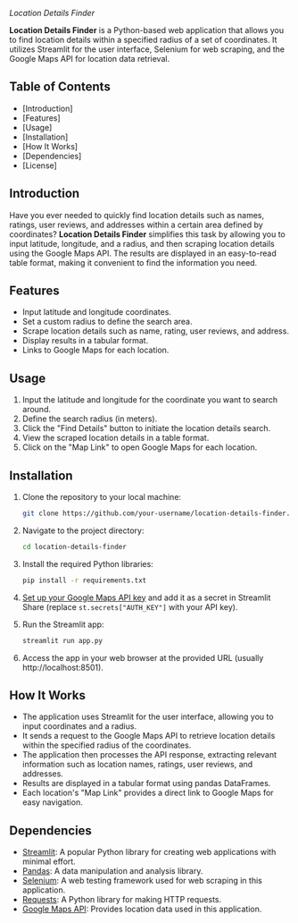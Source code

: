  *Location Details Finder*

**Location Details Finder** is a Python-based web application that allows you to find location details within a specified radius of a set of coordinates. It utilizes Streamlit for the user interface, Selenium for web scraping, and the Google Maps API for location data retrieval.

## Table of Contents

- [Introduction]
- [Features]
- [Usage]
- [Installation]
- [How It Works]
- [Dependencies]
- [License]
## Introduction

Have you ever needed to quickly find location details such as names, ratings, user reviews, and addresses within a certain area defined by coordinates? **Location Details Finder** simplifies this task by allowing you to input latitude, longitude, and a radius, and then scraping location details using the Google Maps API. The results are displayed in an easy-to-read table format, making it convenient to find the information you need.

## Features

- Input latitude and longitude coordinates.
- Set a custom radius to define the search area.
- Scrape location details such as name, rating, user reviews, and address.
- Display results in a tabular format.
- Links to Google Maps for each location.

## Usage

1. Input the latitude and longitude for the coordinate you want to search around.
2. Define the search radius (in meters).
3. Click the "Find Details" button to initiate the location details search.
4. View the scraped location details in a table format.
5. Click on the "Map Link" to open Google Maps for each location.

## Installation

1. Clone the repository to your local machine:

   ```bash
   git clone https://github.com/your-username/location-details-finder.git
   ```

2. Navigate to the project directory:

   ```bash
   cd location-details-finder
   ```

3. Install the required Python libraries:

   ```bash
   pip install -r requirements.txt
   ```

4. [Set up your Google Maps API key](https://developers.google.com/maps/gmp-get-started) and add it as a secret in Streamlit Share (replace `st.secrets["AUTH_KEY"]` with your API key).

5. Run the Streamlit app:

   ```bash
   streamlit run app.py
   ```

6. Access the app in your web browser at the provided URL (usually http://localhost:8501).

## How It Works

- The application uses Streamlit for the user interface, allowing you to input coordinates and a radius.
- It sends a request to the Google Maps API to retrieve location details within the specified radius of the coordinates.
- The application then processes the API response, extracting relevant information such as location names, ratings, user reviews, and addresses.
- Results are displayed in a tabular format using pandas DataFrames.
- Each location's "Map Link" provides a direct link to Google Maps for easy navigation.

## Dependencies

- [Streamlit](https://streamlit.io/): A popular Python library for creating web applications with minimal effort.
- [Pandas](https://pandas.pydata.org/): A data manipulation and analysis library.
- [Selenium](https://selenium-python.readthedocs.io/): A web testing framework used for web scraping in this application.
- [Requests](https://docs.python-requests.org/en/master/): A Python library for making HTTP requests.
- [Google Maps API](https://developers.google.com/maps/gmp-get-started): Provides location data used in this application.
